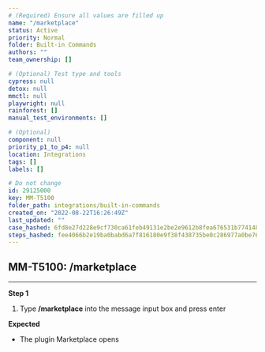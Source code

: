 ```yaml
---
# (Required) Ensure all values are filled up
name: "/marketplace"
status: Active
priority: Normal
folder: Built-in Commands
authors: ""
team_ownership: []

# (Optional) Test type and tools
cypress: null
detox: null
mmctl: null
playwright: null
rainforest: []
manual_test_environments: []

# (Optional)
component: null
priority_p1_to_p4: null
location: Integrations
tags: []
labels: []

# Do not change
id: 29125000
key: MM-T5100
folder_path: integrations/built-in-commands
created_on: "2022-08-22T16:26:49Z"
last_updated: ""
case_hashed: 6fd8e27d228e9cf730ca61feb49131e2be2e9612b8fea676531b774148139cfe65cef6b87378c445f70b8ab0afa1229b
steps_hashed: fee4066b2e19ba0babd6a7f816180e9f38f438735be0c286977a0be76f854f029905c9c2e2da5b78bd5dcf8adea45c01
---
```


## MM-T5100: /marketplace

---

**Step 1**

1. Type **/marketplace** into the message input box and press enter

**Expected**

- The plugin Marketplace opens
